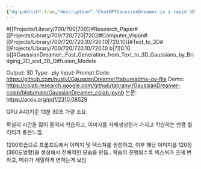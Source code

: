 ```yaml
---
{"dg-publish":true,"description":"ChatGPTGaussianDreamer is a rapid 3D asset generation framework that blends 2D and 3D diffusion models, leveraging Gaussian splatting to enrich geometry and appearance. It creates high-quality 3D instances from text prompts within 15 minutes on a single GPU, surpassing previous methods in speed. The generated 3D models can be rendered in real-time..","permalink":"/projects/library/700/720/720-10/720-10-b/","dgPassFrontmatter":true,"noteIcon":"0","created":"2024-05-07T14:58:28.395+09:00","updated":"2024-06-20T03:46:46.457+09:00"}
---
```


#[[Projects/Library/700/700\|700]]#Research_Paper#[[Projects/Library/700/720/720\|720]]#Computer_Vision#[[Projects/Library/700/720/720.10/720.10\|720.10]]#Text_to_3D#[[Projects/Library/700/720/720.10/720.10 b\|720.10 b]]#GaussianDreamer:_Fast_Generation_from_Text_to_3D_Gaussians_by_Bridging_2D_and_3D_Diffusion_Models


Output: 3D
Type: .ply
Input: Prompt
Code: https://github.com/hustvl/GaussianDreamer?tab=readme-ov-file
Demo: https://colab.research.google.com/github/taoranyi/GaussianDreamer-colab/blob/main/GaussianDreamer_colab.ipynb
논문: https://arxiv.org/pdf/2310.08529

GPU A40기준 13분 30초 가량 소요

확실히 시간을 많이 들여서 학습하고, 이미지를 자체생성한거 가지고 학습하는 만큼 퀄리티가 좋은느낌.

1200학습으로 프롬프트에서 이미지 및 텍스쳐를 생성하고, 이후 해당 이미지를 120장 (360도방향)을 생성해서 전체적인 모습을 만듬.. 학습이 진행될수록 텍스쳐가 크게 변하고, 메쉬가 세밀하게 변하는게 보임